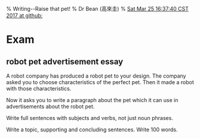 % Writing--Raise that pet!
% Dr Bean (高來圭)
% [ Sat Mar 25 16:37:40 CST 2017 at github: ](https://github.com/drbean/curriculum/tree/master/writing)

# Exam

## robot pet advertisement essay

A robot company has produced a robot pet to your design. The company asked you to choose characteristics of the perfect pet. Then it made a robot with those characteristics.

Now it asks you to write a paragraph about the pet which it can use in advertisements about the robot pet.

Write full sentences with subjects and verbs, not just noun phrases.

Write a topic, supporting and concluding sentences. Write 100 words.
